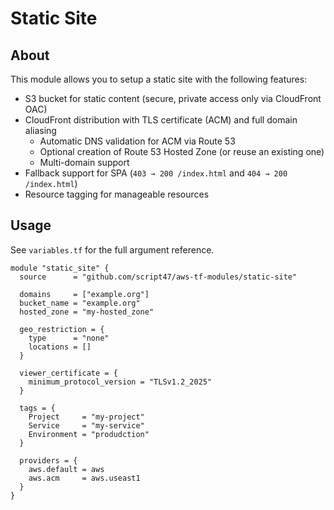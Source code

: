 # Static Site

## About

This module allows you to setup a static site with the following features:

- S3 bucket for static content (secure, private access only via CloudFront OAC)
- CloudFront distribution with TLS certificate (ACM) and full domain aliasing
  - Automatic DNS validation for ACM via Route 53
  - Optional creation of Route 53 Hosted Zone (or reuse an existing one)
  - Multi-domain support
- Fallback support for SPA (`403 → 200 /index.html` and `404 → 200 /index.html`)
- Resource tagging for manageable resources

## Usage

See `variables.tf` for the full argument reference.

```hcl
module "static_site" {
  source      = "github.com/script47/aws-tf-modules/static-site"

  domains     = ["example.org"]
  bucket_name = "example.org"
  hosted_zone = "my-hosted_zone"

  geo_restriction = {
    type      = "none"
    locations = []
  }

  viewer_certificate = {
    minimum_protocol_version = "TLSv1.2_2025"
  }

  tags = {
    Project     = "my-project"
    Service     = "my-service"
    Environment = "produdction"
  }

  providers = {
    aws.default = aws
    aws.acm     = aws.useast1
  }
}
```
